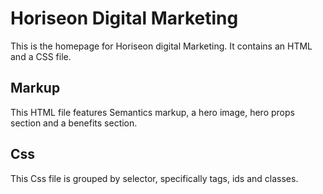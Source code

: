 # Horiseon Digital Marketing

This is the homepage for Horiseon digital Marketing. It contains an HTML and a CSS file.

## Markup
This HTML file features Semantics markup, a hero image, hero props section and a benefits section.

## Css
This Css file is grouped by selector, specifically tags, ids and classes.
